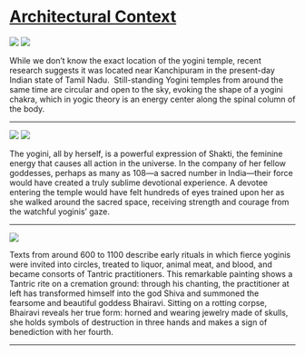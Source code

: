 # [Architectural Context](http://artsmia.github.io/griot/#/stories/571)

![](http://cdn.dx.artsmia.org/thumbs/tn_2014_TDX_MIAArtStories_077.jpg)
![](http://cdn.dx.artsmia.org/thumbs/tn_.jpg)

While we don’t know the exact location of the yogini temple, recent research suggests it was located near Kanchipuram in the present-day Indian state of Tamil Nadu.  Still-standing Yogini temples from around the same time are circular and open to the sky, evoking the shape of a yogini chakra, which in yogic theory is an energy center along the spinal column of the body. 

---

![](http://cdn.dx.artsmia.org/thumbs/tn_2014_TDX_MIAArtStories_077.jpg)
![](http://cdn.dx.artsmia.org/thumbs/tn_.jpg)

The yogini, all by herself, is a powerful expression of Shakti, the feminine energy that causes all action in the universe. In the company of her fellow goddesses, perhaps as many as 108—a sacred number in India—their force would have created a truly sublime devotional experience. A devotee entering the temple would have felt hundreds of eyes trained upon her as she walked around the sacred space, receiving strength and courage from the watchful yoginis’ gaze.

---

![](http://cdn.dx.artsmia.org/thumbs/tn_2014_TDX_MIAArtStories_080.jpg)

Texts from around 600 to 1100 describe early rituals in which fierce yoginis were invited into circles, treated to liquor, animal meat, and blood, and became consorts of Tantric practitioners. This remarkable painting shows a Tantric rite on a cremation ground: through his chanting, the practitioner at left has transformed himself into the god Shiva and summoned the fearsome and beautiful goddess Bhairavi. Sitting on a rotting corpse, Bhairavi reveals her true form: horned and wearing jewelry made of skulls, she holds symbols of destruction in three hands and makes a sign of benediction with her fourth.

---
